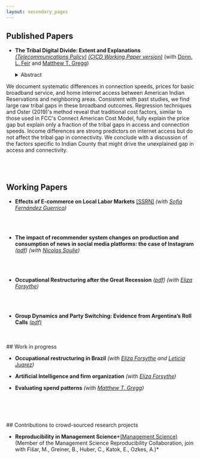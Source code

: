 ```yaml
---
layout: secondary_pages
---
```


## Published Papers

* **The Tribal Digital Divide: Extent and Explanations** <a href="https://authors.elsevier.com/c/1fGcl16AgYEnw9" target="_blank">*(Telecommunications Policy)*</a> <a href="https://www.minneapolisfed.org/research/cicd-working-paper-series/the-tribal-digital-divide-extent-and-explanations" target="_blank">*(CICD Working Paper version)*</a>  <!---[[SSRN]](https://ssrn.com/abstract=3020332) -->
	(with <a href="https://www.donnafeir.com/" target="_blank">Donn. L. Feir</a> and <a href="https://sites.google.com/prod/view/mattgregg" target="_blank">Matthew T. Gregg</a>)
	
	<details>
  <summary><span class='icon-right'></span>Abstract </summary><p>
We document systematic differences in connection speeds, prices for basic broadband service, and home internet access between American Indian Reservations and neighboring areas. Consistent with past studies, we find large raw tribal gaps in these broadband outcomes. Regression techniques and Oster (2019)'s method reveal that traditional cost factors, similar to those used in FCC's Connect American Cost Model, fully explain the price gap but explain only a fraction of the tribal gaps in access and connection speeds.  Income differences are strong predictors on internet access but do not affect the tribal gap in connectivity. We conclude with a discussion of the factors specific to Indian County that might drive the unexplained gap in access and connectivity.</p></details>

<br>
<br>

## Working Papers



* **Effects of E-commerce on Local Labor Markets** <a href="/assets/E-commerce_LLM.pdf" target="_blank">*<!---(pdf) -->*</a>  [[SSRN]](https://papers.ssrn.com/sol3/papers.cfm?abstract_id=4526271)
	*(with <a href="https://www.sofiafernandezguerrico.com/" target="_blank">Sofía Fernández Guerrico</a>)*
	
<!---	<details>
  <summary><span class='icon-right'></span> Abstract</summary><p>
This paper studies how the expansion of e-commerce over the past decade affected labor markets. Utilizing the variation of state legislation on e-commerce sales tax collection -the Amazon Tax- which
reduced out-of-state e-commerce retailers’ price advantage, this paper finds declines in employment and wages in sectors complementary to e-commerce, such as warehousing and last-mile transportation. In the retail sector, there are observed declines in local employment and the number of establishments. Effects in retail are heterogeneous by sub-sector. While big box retail employment increases, other brick-and-mortar retail employment decreases. As the Amazon Tax may induce brick-and-mortar retailers to incorporate online channels, this paper analyzes changes in retail occupational structure. In non-urban areas, this paper finds an increase in the share of office and service occupations and a decrease in the share of sales and related occupations. Through a general equilibrium model, this paper finds that these results are consistent with an economy in which consumers substitute e-commerce purchases for big box purchases, which leads to the crowding out of other brick-and-mortar retail.
 </p></details>-->

<br>
<br>


* **The impact of recommender system changes on production and consumption of news in
social media platforms: the case of Instagram** *([pdf](/assets/Instagram_recommendation_algorithm.pdf))* <!--- [[SSRN]](https://ssrn.com/abstract=3020332) -->
*(with <a href="https://www.imt-bs.eu/en/teacher/soulie-nicolas/" target="_blank">Nicolas Soulie</a>)*


<br>
<br>

* **Occupational Restructuring after the Great Recession** *([pdf](/assets/Occupational_Restructuring_after_the_Great_Recession.pdf))*  <!---[[SSRN]](https://ssrn.com/abstract=3020332) -->
*(with <a href="https://elizaforsythe.web.illinois.edu/" target="_blank">Eliza Forsythe</a>)*


<br>
<br>

* **Group Dynamics and Party Switching: Evidence from Argentina’s Roll Calls** <a href="/assets/Bauer_Group_dynamics_and_party_switching.pdf" target="_blank">*(pdf)*</a>   <!---[[SSRN]](https://ssrn.com/abstract=3020332) -->
	
	
<!---	<details>
  <summary><span class='icon-right'></span>Abstract </summary><p>
	Political parties are the nexus between voters and politicians. Legislative party switching not only distorts the representativeness of electoral results but also threatens the stability of the democratic system by obfuscating the electorate. In order to design policies that restore the representativeness of the political system, it is paramount to understand the determinants behind legislators’ behavior. Using a novel dynamic panel data set, constructed by collecting more than 420,000 votes from Argentina’s House of  Representatives, this paper studies party switching and group dynamics. This work estimates the relevance of individual and party characteristics as well as peers effects, power configuration and the possibility of remaining independent inside the Chamber as key features of legislator’s decision to switch. I find that party switching is an interdependent decision that relies more on same party peer effects than in different party peer effects. Ideological Distance, loyalty to party leaders, power of the party and the legislative cycle are important determinants of party switching. Moreover, increasing reputation costs of party switching is less effective at preventing it than promoting a transparent electoral process. By exploring the motives behind the switch, I find that party switchers have a higher probability of improving their ballot position compared to non switchers, suggesting that office seeking legislators have higher incentives to switch. Additionally, party switchers changed their voting behavior in the period close to their switching meeting, whereas non-switchers’ behavior was not affected by same party switches. Lastly I find that both office seeking and ideology seeking motivations affect the decision of a legislator to switch in their term.</p></details> -->

<br>


<br>
## Work in progress


* **Occupational restructuring in Brazil** <!---*([pdf](/assets/proposal.pdf))* [[SSRN]](https://ssrn.com/abstract=3020332) -->
*(with <a href="https://elizaforsythe.web.illinois.edu/" target="_blank">Eliza Forsythe</a> and <a href="https://www.iadb.org/es/recursos-de-conocimiento/investigacion-en-el-bid/investigadores/leticia-juarez" target="_blank">Leticia Juarez</a>)*

	
* **Artificial Intelligence and firm organization**  <!---([pdf](/assets/Occupational_Restructuring_after_the_Great_Recession.pdf))* [[SSRN]](https://ssrn.com/abstract=3020332) -->
*(with <a href="https://elizaforsythe.web.illinois.edu/" target="_blank">Eliza Forsythe</a>)*	


* **Evaluating spend patterns** <!---*([pdf](/assets/proposal.pdf))* [[SSRN]](https://ssrn.com/abstract=3020332) -->
*(with <a href="https://sites.google.com/prod/view/mattgregg" target="_blank">Matthew T. Gregg</a>)*
	
<!---	<details>
  <summary><span class='icon-right'></span>Abstract </summary><p>
	More than 10% of US adults do not have a credit record at one of the three nationwide credit reporting companies (Brevoort, et al 2015). They are considered “credit invisible”. Credit invisibility is more common among minority and rural populations who tend to be more financially vulnerable and may have less access to traditional forms of credit. There is evidence that access to high-speed broadband internet is associated with reduced credit invisibility (Brevoort, et al 2018). The purpose of this work is to evaluate the effects of broadband deployment on financial access and credit invisibility, with special focus on Indian Country. We leverage the roll-out of several programs to expand broadband provision among rural areas and tribal lands that were part of the American Recovery and Reinvestment Act of 2009, through several agencies (RUS, NTIA and FCC) to shed light on whether efforts to increase access to broadband also increase access to credit and engagement in financial markets.</p></details>-->

<br>
<br>
 <!---* **Understanding the search: Best practices for the use of Google Trends***([pdf](/assets/GTrends.pdf))*  [[SSRN]](https://ssrn.com/abstract=3020332) -->

<br>


<br>
## Contributions to crowd-sourced research projects

* **Reproducibility in Management Science***<a href="https://pubsonline.informs.org/doi/10.1287/mnsc.2023.03556" target="_blank">(Management Science)</a>(Member of the Management Science Reproducibility Collaboration,
join with Fišar, M., Greiner, B., Huber, C., Katok, E., Ozkes, A.)*


<br>



<br>

<!---## Other Publications

* **Municipal solid waste managment* Available [here](http://www.cepal.org/es/publicaciones/40271-la-matriz-insumo-producto-america-sur-principales-supuestos-consideraciones) (In Spanish). [Media](http://www.cepal.org/es/notas/la-cepal-ipea-publican-la-matriz-insumo-producto-america-sur)  -->

